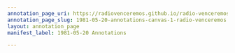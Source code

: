 ```yaml
---
annotation_page_uri: https://radiovenceremos.github.io/radio-venceremos-english-1/annotations/1981-05-20-annotations-canvas-1-radio-venceremos.json
annotation_page_slug: 1981-05-20-annotations-canvas-1-radio-venceremos
layout: annotation_page
manifest_label: 1981-05-20 Annotations

---
```

